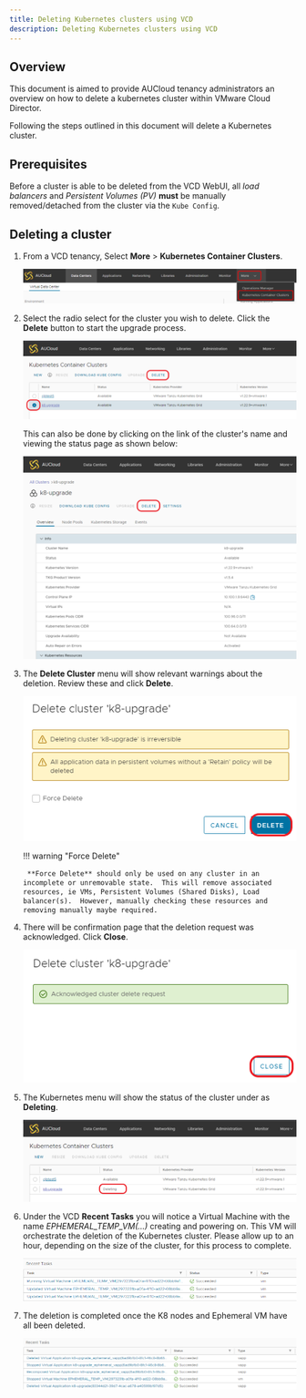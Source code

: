 ```yaml
---
title: Deleting Kubernetes clusters using VCD
description: Deleting Kubernetes clusters using VCD
---
```


## Overview
This document is aimed to provide AUCloud tenancy administrators an overview on how to delete a kubernetes cluster within VMware Cloud Director.

Following the steps outlined in this document will delete a Kubernetes cluster.

## Prerequisites
Before a cluster is able to be deleted from the VCD WebUI, all *load balancers* and *Persistent Volumes (PV)* **must** be manually removed/detached from the cluster via the `Kube Config`.

## Deleting a cluster

1. From a VCD tenancy, Select **More** > **Kubernetes Container Clusters**.

    ![vcd main](./assets/01-vcd-main.png)

2. Select the radio select for the cluster you wish to delete.  Click the **Delete** button to start the upgrade process.

    ![vcd kubernetes](./assets/delete_cluster_2a.png)
	
	This can also be done by clicking on the link of the cluster's name and viewing the status page as shown below:
	
	![vcd kubernetes](./assets/delete_cluster_2b.png)

3. The **Delete Cluster** menu will show relevant warnings about the deletion.  Review these and click **Delete**.

    ![place holder](./assets/delete_cluster_3.png)

    !!! warning "Force Delete"

        **Force Delete** should only be used on any cluster in an incomplete or unremovable state.  This will remove associated resources, ie VMs, Persistent Volumes (Shared Disks), Load balancer(s).  However, manually checking these resources and removing manually maybe required.

4. There will be confirmation page that the deletion request was acknowledged.  Click **Close**.

    ![place holder](./assets/delete_cluster_4.png)

5. The Kubernetes menu will show the status of the cluster under as **Deleting**.

	![place holder](./assets/delete_cluster_5.png)

6. Under the VCD **Recent Tasks** you will notice a Virtual Machine with the name *EPHEMERAL_TEMP_VM(...)* creating and powering on.  This VM will orchestrate the deletion of the Kubernetes cluster.  Please allow up to an hour, depending on the size of the cluster, for this process to complete.

	![place holder](./assets/delete_cluster_6.png)

7. The deletion is completed once the K8 nodes and Ephemeral VM have all been deleted.

	![place holder](./assets/delete_cluster_7.png)